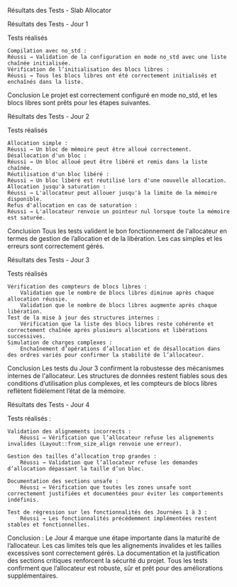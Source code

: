 Résultats des Tests - Slab Allocator

Résultats des Tests - Jour 1

Tests réalisés

    Compilation avec no_std :
    Réussi → Validation de la configuration en mode no_std avec une liste chaînée initialisée.
    Vérification de l’initialisation des blocs libres :
    Réussi → Tous les blocs libres ont été correctement initialisés et enchaînés dans la liste.

Conclusion
Le projet est correctement configuré en mode no_std, et les blocs libres sont prêts pour les étapes suivantes.

Résultats des Tests - Jour 2

Tests réalisés

    Allocation simple :
    Réussi → Un bloc de mémoire peut être alloué correctement.
    Désallocation d'un bloc :
    Réussi → Un bloc alloué peut être libéré et remis dans la liste chaînée.
    Réutilisation d'un bloc libéré :
    Réussi → Un bloc libéré est réutilisé lors d'une nouvelle allocation.
    Allocation jusqu'à saturation :
    Réussi → L'allocateur peut allouer jusqu'à la limite de la mémoire disponible.
    Refus d'allocation en cas de saturation :
    Réussi → L'allocateur renvoie un pointeur nul lorsque toute la mémoire est saturée.

Conclusion
Tous les tests valident le bon fonctionnement de l'allocateur en termes de gestion de l’allocation et de la libération. Les cas simples et les erreurs sont correctement gérés.

Résultats des Tests - Jour 3

Tests réalisés

    Vérification des compteurs de blocs libres :
        Validation que le nombre de blocs libres diminue après chaque allocation réussie.
        Validation que le nombre de blocs libres augmente après chaque libération.
    Test de la mise à jour des structures internes :
        Vérification que la liste des blocs libres reste cohérente et correctement chaînée après plusieurs allocations et libérations successives.
    Simulation de charges complexes :
        Enchaînement d’opérations d’allocation et de désallocation dans des ordres variés pour confirmer la stabilité de l’allocateur.

Conclusion
Les tests du Jour 3 confirment la robustesse des mécanismes internes de l'allocateur. Les structures de données restent fiables sous des conditions d’utilisation plus complexes, et les compteurs de blocs libres reflètent fidèlement l’état de la mémoire.

Résultats des Tests - Jour 4

Tests réalisés :

    Validation des alignements incorrects :
        Réussi → Vérification que l’allocateur refuse les alignements invalides (Layout::from_size_align renvoie une erreur).

    Gestion des tailles d’allocation trop grandes :
        Réussi → Validation que l’allocateur refuse les demandes d’allocation dépassant la taille d’un bloc.

    Documentation des sections unsafe :
        Réussi → Vérification que toutes les zones unsafe sont correctement justifiées et documentées pour éviter les comportements indéfinis.

    Test de régression sur les fonctionnalités des Journées 1 à 3 :
        Réussi → Les fonctionnalités précédemment implémentées restent stables et fonctionnelles.

Conclusion :
Le Jour 4 marque une étape importante dans la maturité de l’allocateur. Les cas limites tels que les alignements invalides et les tailles excessives sont correctement gérés. La documentation et la justification des sections critiques renforcent la sécurité du projet. Tous les tests confirment que l’allocateur est robuste, sûr et prêt pour des améliorations supplémentaires.